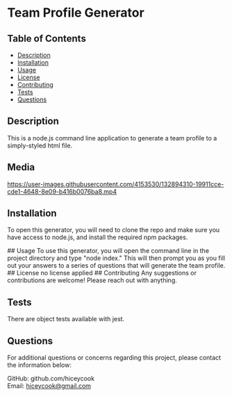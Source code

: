 # Team Profile Generator 

## Table of Contents

- [Description](#Description)
- [Installation](#Installation)
- [Usage](#Usage)
- [License](#License)
- [Contributing](#Contributing)
- [Tests](#Tests)
- [Questions](#Questions)

<div id='Description'/>

## Description
This is a node.js command line application to generate a team profile to a simply-styled html file.
<div id='Installation'/>

## Media

https://user-images.githubusercontent.com/4153530/132894310-19911cce-cde1-4648-8e09-b416b0076ba8.mp4

## Installation
To open this generator, you will need to clone the repo and make sure you have access to node.js, and install the required npm packages.

<div id='Usage'/>
## Usage
To use this generator, you will open the command line in the project directory and type "node index." This will then prompt you as you fill out your answers to a series of questions that will generate the team profile.

<div id='License'/>
## License
no license applied
## Contributing
Any suggestions or contributions are welcome! Please reach out with anything.
<div id='Tests'/>

## Tests
There are object tests available with jest.

<div id='Questions'/>

## Questions
For additional questions or concerns regarding this project, please contact the information below:

GitHub: github.com/hiceycook  
Email: hiceycook@gmail.com
